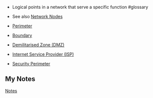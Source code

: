 - Logical points in a network that serve a specific function #glossary

- See also [Network Nodes](network-nodes.md)

- [Perimeter](perimeter.md)
- [Boundary](boundary.md)
- [Demilitarised Zone (DMZ)](demilitarized-zone.md)
- [Internet Service Provider (ISP)](internet-service-provider.md)
- [Security Perimeter](security-perimeter.md)
## My Notes
[Notes](mynotes/network-regions-notes.md)

